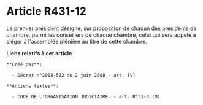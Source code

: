 # Article R431-12

Le premier président désigne, sur proposition de chacun des présidents de chambre, parmi les conseillers de chaque chambre,
celui qui sera appelé à siéger à l'assemblée plénière au titre de cette chambre.

**Liens relatifs à cet article**

	**Créé par**:

	  - Décret n°2008-522 du 2 juin 2008 - art. (V)

	**Anciens textes**:

	  - CODE DE L'ORGANISATION JUDICIAIRE. - art. R131-3 (M)

